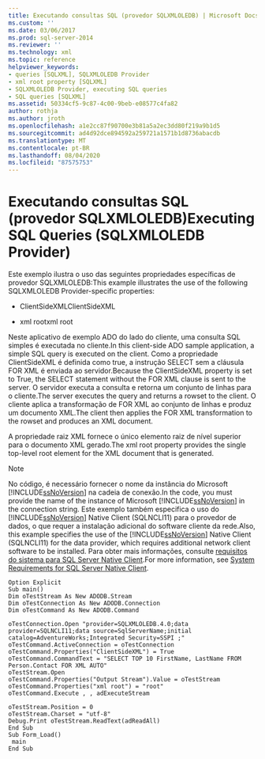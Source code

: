 ```yaml
---
title: Executando consultas SQL (provedor SQLXMLOLEDB) | Microsoft Docs
ms.custom: ''
ms.date: 03/06/2017
ms.prod: sql-server-2014
ms.reviewer: ''
ms.technology: xml
ms.topic: reference
helpviewer_keywords:
- queries [SQLXML], SQLXMLOLEDB Provider
- xml root property [SQLXML]
- SQLXMLOLEDB Provider, executing SQL queries
- SQL queries [SQLXML]
ms.assetid: 50334cf5-9c87-4c00-9beb-e08577c4fa82
author: rothja
ms.author: jroth
ms.openlocfilehash: a1e2cc87f90700e3b81a5a2ec3dd80f219a9b1d5
ms.sourcegitcommit: ad4d92dce894592a259721a1571b1d8736abacdb
ms.translationtype: MT
ms.contentlocale: pt-BR
ms.lasthandoff: 08/04/2020
ms.locfileid: "87575753"
---
```

# <a name="executing-sql-queries-sqlxmloledb-provider"></a><span data-ttu-id="25b9e-102">Executando consultas SQL (provedor SQLXMLOLEDB)</span><span class="sxs-lookup"><span data-stu-id="25b9e-102">Executing SQL Queries (SQLXMLOLEDB Provider)</span></span>
  <span data-ttu-id="25b9e-103">Este exemplo ilustra o uso das seguintes propriedades específicas de provedor SQLXMLOLEDB:</span><span class="sxs-lookup"><span data-stu-id="25b9e-103">This example illustrates the use of the following SQLXMLOLEDB Provider-specific properties:</span></span>  
  
-   <span data-ttu-id="25b9e-104">ClientSideXML</span><span class="sxs-lookup"><span data-stu-id="25b9e-104">ClientSideXML</span></span>  
  
-   <span data-ttu-id="25b9e-105">xml root</span><span class="sxs-lookup"><span data-stu-id="25b9e-105">xml root</span></span>  
  
 <span data-ttu-id="25b9e-106">Neste aplicativo de exemplo ADO do lado do cliente, uma consulta SQL simples é executada no cliente.</span><span class="sxs-lookup"><span data-stu-id="25b9e-106">In this client-side ADO sample application, a simple SQL query is executed on the client.</span></span> <span data-ttu-id="25b9e-107">Como a propriedade ClientSideXML é definida como true, a instrução SELECT sem a cláusula FOR XML é enviada ao servidor.</span><span class="sxs-lookup"><span data-stu-id="25b9e-107">Because the ClientSideXML property is set to True, the SELECT statement without the FOR XML clause is sent to the server.</span></span> <span data-ttu-id="25b9e-108">O servidor executa a consulta e retorna um conjunto de linhas para o cliente.</span><span class="sxs-lookup"><span data-stu-id="25b9e-108">The server executes the query and returns a rowset to the client.</span></span> <span data-ttu-id="25b9e-109">O cliente aplica a transformação de FOR XML ao conjunto de linhas e produz um documento XML.</span><span class="sxs-lookup"><span data-stu-id="25b9e-109">The client then applies the FOR XML transformation to the rowset and produces an XML document.</span></span>  
  
 <span data-ttu-id="25b9e-110">A propriedade raiz XML fornece o único elemento raiz de nível superior para o documento XML gerado.</span><span class="sxs-lookup"><span data-stu-id="25b9e-110">The xml root property provides the single top-level root element for the XML document that is generated.</span></span>  
  
> [!NOTE]  
>  <span data-ttu-id="25b9e-111">No código, é necessário fornecer o nome da instância do Microsoft [!INCLUDE[ssNoVersion](../../../includes/ssnoversion-md.md)] na cadeia de conexão.</span><span class="sxs-lookup"><span data-stu-id="25b9e-111">In the code, you must provide the name of the instance of Microsoft [!INCLUDE[ssNoVersion](../../../includes/ssnoversion-md.md)] in the connection string.</span></span> <span data-ttu-id="25b9e-112">Este exemplo também especifica o uso do [!INCLUDE[ssNoVersion](../../../includes/ssnoversion-md.md)] Native Client (SQLNCLI11) para o provedor de dados, o que requer a instalação adicional do software cliente da rede.</span><span class="sxs-lookup"><span data-stu-id="25b9e-112">Also, this example specifies the use of the [!INCLUDE[ssNoVersion](../../../includes/ssnoversion-md.md)] Native Client (SQLNCLI11) for the data provider, which requires additional network client software to be installed.</span></span> <span data-ttu-id="25b9e-113">Para obter mais informações, consulte [requisitos do sistema para SQL Server Native Client](../../native-client/system-requirements-for-sql-server-native-client.md).</span><span class="sxs-lookup"><span data-stu-id="25b9e-113">For more information, see [System Requirements for SQL Server Native Client](../../native-client/system-requirements-for-sql-server-native-client.md).</span></span>  
  
```  
Option Explicit  
Sub main()  
Dim oTestStream As New ADODB.Stream  
Dim oTestConnection As New ADODB.Connection  
Dim oTestCommand As New ADODB.Command  
  
oTestConnection.Open "provider=SQLXMLOLEDB.4.0;data provider=SQLNCLI11;data source=SqlServerName;initial catalog=AdventureWorks;Integrated Security=SSPI ;"  
oTestCommand.ActiveConnection = oTestConnection  
oTestCommand.Properties("ClientSideXML") = True  
oTestCommand.CommandText = "SELECT TOP 10 FirstName, LastName FROM Person.Contact FOR XML AUTO"  
oTestStream.Open  
oTestCommand.Properties("Output Stream").Value = oTestStream  
oTestCommand.Properties("xml root") = "root"  
oTestCommand.Execute , , adExecuteStream  
  
oTestStream.Position = 0  
oTestStream.Charset = "utf-8"  
Debug.Print oTestStream.ReadText(adReadAll)  
End Sub  
Sub Form_Load()  
 main  
End Sub  
```  
  
  
